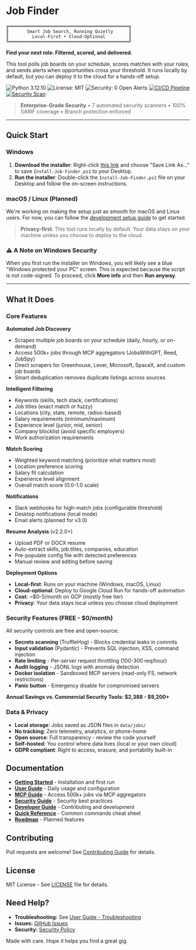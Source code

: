# Job Finder

```
╔══════════════════════════════════════════════╗
║       Smart Job Search, Running Quietly      ║
║         Local-First • Cloud-Optional         ║
╚══════════════════════════════════════════════╝
```

**Find your next role. Filtered, scored, and delivered.**

This tool polls job boards on your schedule, scores matches with your rules, and sends alerts when opportunities cross your threshold. It runs locally by default, but you can deploy it to the cloud for a hands-off setup.

![Python 3.12.10](https://img.shields.io/badge/python-3.12.10-blue.svg)
![License: MIT](https://img.shields.io/badge/License-MIT-yellow.svg)
![Security: 0 Open Alerts](https://img.shields.io/badge/security-0%20open%20alerts-brightgreen.svg)
[![CI/CD Pipeline](https://github.com/cboyd0319/job-private-scraper-filter/actions/workflows/ci.yml/badge.svg)](https://github.com/cboyd0319/job-private-scraper-filter/actions/workflows/ci.yml)
[![Security Scan](https://github.com/cboyd0319/job-private-scraper-filter/actions/workflows/security.yml/badge.svg)](https://github.com/cboyd0319/job-private-scraper-filter/actions/workflows/security.yml)

> **Enterprise-Grade Security** • 7 automated security scanners • 100% SARIF coverage • Branch protection enforced

---

## Quick Start

### Windows

1.  **Download the installer**: Right-click [this link](https://raw.githubusercontent.com/cboyd0319/job-private-scraper-filter/main/deploy/windows/Install-Job-Finder.ps1) and choose "Save Link As..." to save `Install-Job-Finder.ps1` to your Desktop.
2.  **Run the installer**: Double-click the `Install-Job-Finder.ps1` file on your Desktop and follow the on-screen instructions.

### macOS / Linux (Planned)

We're working on making the setup just as smooth for macOS and Linux users. For now, you can follow the [development setup guide](./docs/DEVELOPMENT.md) to get started.

> **Privacy-first**: This tool runs locally by default. Your data stays on your machine unless you choose to deploy to the cloud.

### ⚠️ A Note on Windows Security

When you first run the installer on Windows, you will likely see a blue "Windows protected your PC" screen. This is expected because the script is not code-signed. To proceed, click **More info** and then **Run anyway**.

---

## What It Does

### Core Features

**Automated Job Discovery**
- Scrapes multiple job boards on your schedule (daily, hourly, or on-demand)
- Access 500k+ jobs through MCP aggregators (JobsWithGPT, Reed, JobSpy)
- Direct scrapers for Greenhouse, Lever, Microsoft, SpaceX, and custom job boards
- Smart deduplication removes duplicate listings across sources

**Intelligent Filtering**
- Keywords (skills, tech stack, certifications)
- Job titles (exact match or fuzzy)
- Locations (city, state, remote, radius-based)
- Salary requirements (minimum/maximum)
- Experience level (junior, mid, senior)
- Company blocklist (avoid specific employers)
- Work authorization requirements

**Match Scoring**
- Weighted keyword matching (prioritize what matters most)
- Location preference scoring
- Salary fit calculation
- Experience level alignment
- Overall match score (0.0-1.0 scale)

**Notifications**
- Slack webhooks for high-match jobs (configurable threshold)
- Desktop notifications (local mode)
- Email alerts (planned for v3.0)

**Resume Analysis** (v2.2.0+)
- Upload PDF or DOCX resume
- Auto-extract skills, job titles, companies, education
- Pre-populate config file with detected preferences
- Manual review and editing before saving

**Deployment Options**
- **Local-first**: Runs on your machine (Windows, macOS, Linux)
- **Cloud-optional**: Deploy to Google Cloud Run for hands-off automation
- **Cost**: ~$0-5/month on GCP (mostly free tier)
- **Privacy**: Your data stays local unless you choose cloud deployment

### Security Features (FREE - $0/month)

All security controls are free and open-source:

- **Secrets scanning** (TruffleHog) - Blocks credential leaks in commits
- **Input validation** (Pydantic) - Prevents SQL injection, XSS, command injection
- **Rate limiting** - Per-server request throttling (100-300 req/hour)
- **Audit logging** - JSONL logs with anomaly detection
- **Docker isolation** - Sandboxed MCP servers (read-only FS, network restrictions)
- **Panic button** - Emergency disable for compromised servers

**Annual Savings vs. Commercial Security Tools: $2,388 - $9,200+**

### Data & Privacy

- **Local storage**: Jobs saved as JSON files in `data/jobs/`
- **No tracking**: Zero telemetry, analytics, or phone-home
- **Open source**: Full transparency - review the code yourself
- **Self-hosted**: You control where data lives (local or your own cloud)
- **GDPR compliant**: Right to access, erasure, and portability built-in

## Documentation

- **[Getting Started](./docs/GETTING_STARTED.md)** - Installation and first run
- **[User Guide](./docs/USER_GUIDE.md)** - Daily usage and configuration
- **[MCP Guide](./docs/MCP_GUIDE.md)** - Access 500k+ jobs via MCP aggregators
- **[Security Guide](./docs/SECURITY_GUIDE.md)** - Security best practices
- **[Developer Guide](./docs/DEVELOPER_GUIDE.md)** - Contributing and development
- **[Quick Reference](./docs/QUICK_REFERENCE.md)** - Common commands cheat sheet
- **[Roadmap](./docs/ROADMAP.md)** - Planned features

## Contributing

Pull requests are welcome! See [Contributing Guide](./CONTRIBUTING.md) for details.

## License

MIT License - See [LICENSE](./LICENSE) file for details.

## Need Help?

- **Troubleshooting:** See [User Guide - Troubleshooting](./docs/USER_GUIDE.md#troubleshooting)
- **Issues:** [GitHub Issues](https://github.com/cboyd0319/job-private-scraper-filter/issues)
- **Security:** [Security Policy](./SECURITY.md)

Made with care. Hope it helps you find a great gig.